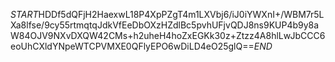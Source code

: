 $START$HDDf5dQFjH2HaexwL18P4XpPZgT4m1LXVbj6/iJ0iYWXnI+/WBM7r5LXa8lfse/9cy55rtmqtqJdkVfEeDbOXzHZdlBc5pvhUFjvQDJ8ns9KUP4b9y8aW84OJV9NXvDXQW42CMs+h2uheH4hoZxEGKk30z+Ztzz4A8hlLwJbCCC6eoUhCXldYNpeWTCPVMXE0QFlyEPO6wDiLD4eO25glQ==$END$